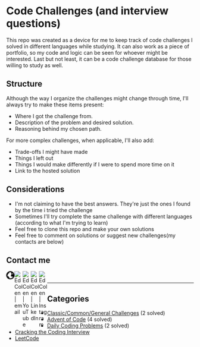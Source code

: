 # Code Challenges (and interview questions)

This repo was created as a device for me to keep track of code challenges I solved in different languages while studying.
It can also work as a piece of portfolio, so my code and logic can be seen for whoever might be interested.
Last but not least, it can be a code challenge database for those willing to study as well.

## Structure

Although the way I organize the challenges might change through time, I'll always try to make these items present:

- Where I got the challenge from.
- Description of the problem and desired solution.
- Reasoning behind my chosen path.

For more complex challenges, when applicable, I'll also add:

- Trade-offs I might have made
- Things I left out
- Things I would make differently if I were to spend more time on it
- Link to the hosted solution

## Considerations

- I'm not claiming to have the best answers. They're just the ones I found by the time i tried the challenge
- Sometimes I'll try complete the same challenge with different languages (according to what I'm trying to learn)
- Feel free to clone this repo and make your own solutions
- Feel free to comment on solutions or suggest new challenges(my contacts are below)

## Contact me

[<img align="left" alt="Ed Colen | website" width="22px" src="https://raw.githubusercontent.com/iconic/open-iconic/master/svg/globe.svg" />][website]
[<img align="left" alt="Ed Colen | email" width="22px" src="https://cdn.jsdelivr.net/npm/simple-icons@3.9.0/icons/gmail.svg" />][email]
[<img align="left" alt="Ed Colen | YouTube" width="22px" src="https://cdn.jsdelivr.net/npm/simple-icons@3.9.0/icons/medium.svg" />][medium]
[<img align="left" alt="Ed Colen | LinkedIn" width="22px" src="https://cdn.jsdelivr.net/npm/simple-icons@v3.9.0/icons/linkedin.svg" />][linkedin]
[<img align="left" alt="Ed Colen | Instagram" width="22px" src="https://cdn.jsdelivr.net/npm/simple-icons@v3.9.0/icons/instagram.svg" />][instagram]

<br />
<hr>

## Categories

- [Classic/Common/General Challenges](classic/README.md) (2 solved)
- [Advent of Code](advent-code/README.md) (4 solved)
- [Daily Coding Problems](daily-coding-problems/README.md) (2 solved)
- [Cracking the Coding Interview](cracking-coding-interview/README.md)
- [LeetCode](leetcode/README.md)

[website]: https://edcolen.com
[email]: mailto:ed.colen@gmail.com
[medium]: https://medium.com/@edcolen
[instagram]: https://www.instagram.com/edcolen/
[linkedin]: https://www.linkedin.com/in/edcolen/
